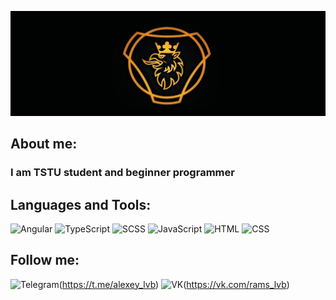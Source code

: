 ![Header](https://github.com/AlexeyLVB/AlexeyLVB/blob/main/assets/saab_griffin.jpg)

## About me:
### I am TSTU student and beginner programmer

## Languages and Tools:

![Angular](https://img.shields.io/badge/-Angular-red?style=for-the-badge&logo=angular)
![TypeScript](https://img.shields.io/badge/-TypeScript-blue?style=for-the-badge&logo=)
![SCSS](https://img.shields.io/badge/-SCSS-critical?style=for-the-badge&logo=SCSS)
![JavaScript](https://img.shields.io/badge/-JavaScript-black?style=for-the-badge&logo=JavaScript)
![HTML](https://img.shields.io/badge/-HTML-orange?style=for-the-badge&logo=html)
![CSS](https://img.shields.io/badge/-CSS-informational?style=for-the-badge&logo=CSS)

## Follow me:
![Telegram](https://img.shields.io/badge/-Telegram-blue?style=for-the-badge&logo=Telegram)(https://t.me/alexey_lvb)
![VK](https://img.shields.io/badge/-VK-blue?style=for-the-badge&logo=VK)(https://vk.com/rams_lvb)

